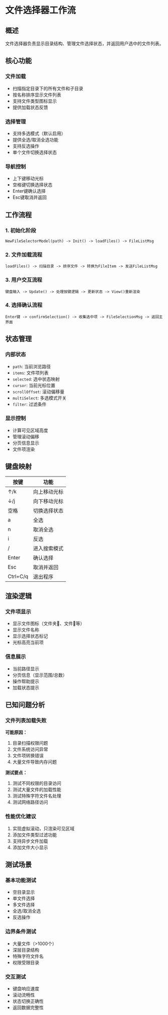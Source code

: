 # 文件选择器工作流

## 概述
文件选择器负责显示目录结构、管理文件选择状态，并返回用户选中的文件列表。

## 核心功能

### 文件加载
- 扫描指定目录下的所有文件和子目录
- 按名称排序显示文件列表
- 支持文件类型图标显示
- 提供加载状态反馈

### 选择管理
- 支持多选模式（默认启用）
- 提供全选/取消全选功能
- 支持反选操作
- 单个文件切换选择状态

### 导航控制
- 上下键移动光标
- 空格键切换选择状态
- Enter键确认选择
- Esc键取消并返回

## 工作流程

### 1. 初始化阶段
```
NewFileSelectorModel(path) -> Init() -> loadFiles() -> FileListMsg
```

### 2. 文件加载流程
```
loadFiles() -> 扫描目录 -> 排序文件 -> 转换为FileItem -> 发送FileListMsg
```

### 3. 用户交互流程
```
键盘输入 -> Update() -> 处理按键逻辑 -> 更新状态 -> View()重新渲染
```

### 4. 选择确认流程
```
Enter键 -> confirmSelection() -> 收集选中项 -> FileSelectionMsg -> 返回主界面
```

## 状态管理

### 内部状态
- `path`: 当前浏览路径
- `items`: 文件项列表
- `selected`: 选中状态映射
- `cursor`: 当前光标位置
- `scrollOffset`: 滚动偏移量
- `multiSelect`: 多选模式开关
- `filter`: 过滤条件

### 显示控制
- 计算可见区域高度
- 管理滚动偏移
- 分页信息显示
- 文件项渲染

## 键盘映射

| 按键 | 功能 |
|------|------|
| ↑/k | 向上移动光标 |
| ↓/j | 向下移动光标 |
| 空格 | 切换选择状态 |
| a | 全选 |
| n | 取消全选 |
| i | 反选 |
| / | 进入搜索模式 |
| Enter | 确认选择 |
| Esc | 取消并返回 |
| Ctrl+C/q | 退出程序 |

## 渲染逻辑

### 文件项显示
- 显示文件图标（文件夹📂、文件📄等）
- 显示文件名称
- 显示选择状态标记
- 光标高亮当前项

### 信息展示
- 当前路径显示
- 分页信息（显示范围/总数）
- 操作帮助提示
- 加载状态提示

## 已知问题分析

### 文件列表加载失败
**可能原因：**
1. 目录扫描权限问题
2. 文件系统访问异常
3. 文件项转换错误
4. 大量文件导致内存问题

**测试要点：**
1. 测试不同权限的目录访问
2. 测试大量文件的加载性能
3. 测试特殊字符文件名处理
4. 测试网络路径访问

### 性能优化建议
1. 实现虚拟滚动，只渲染可见区域
2. 添加文件类型过滤功能
3. 支持异步文件加载
4. 添加文件大小显示

## 测试场景

### 基本功能测试
- 空目录显示
- 单文件选择
- 多文件选择
- 全选/取消全选
- 反选操作

### 边界条件测试
- 大量文件（>1000个）
- 深层目录结构
- 特殊字符文件名
- 权限受限目录

### 交互测试
- 键盘响应速度
- 滚动流畅性
- 状态切换正确性
- 返回数据完整性